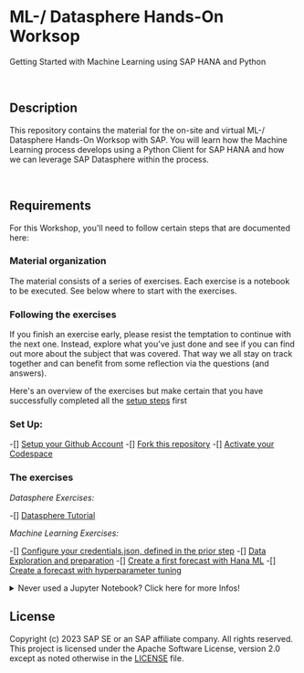 # ML-/ Datasphere Hands-On Worksop
Getting Started with Machine Learning using SAP HANA and Python


<br>

## Description

This repository contains the material for the on-site and virtual ML-/ Datasphere Hands-On Worksop with SAP. You will learn how the Machine Learning process develops using a Python Client for SAP HANA and how we can leverage SAP Datasphere within the process.

<br>
 
## Requirements

For this Workshop, you'll need to follow certain steps that are documented here:


### Material organization

The material consists of a series of exercises. Each exercise is a notebook to be executed. See below where to start with the exercises.

### Following the exercises

If you finish an exercise early, please resist the temptation to continue with the next one. Instead, explore what you've just done and see if you can find out more about the subject that was covered. That way we all stay on track together and can benefit from some reflection via the questions (and answers).


Here's an overview of the exercises but make certain that you have successfully completed all the [setup steps](01_Assets/setup-bas.md) first

### Set Up:
-[] [Setup your Github Account](/01_Assets/01-get-account.md)
-[]  [Fork this repository](/01_Assets/02-fork-repo.md)
-[]  [Activate your Codespace](/01_Assets/03-activate-codespace.md)


### The exercises

*Datasphere Exercises:*

-[]  [Datasphere Tutorial](/exercises/tutorial-datasphere.md) 

*Machine Learning Exercises:*

-[]  [Configure your credentials.json, defined in the prior step](/exercises/credentials.md)
-[]  [Data Exploration and preparation](exercises/10-Data-exploration-and-preparation.ipynb)
-[]  [Create a first forecast with Hana ML](exercises/20-Create-forecast.ipynb)
-[]  [Create a forecast with hyperparameter tuning](exercises/30-Create-forecast-with-hyperparameter-tuning.ipynb)

<details>
  <summary>Never used a Jupyter Notebook? Click here for more Infos!</summary>

<br>
How To run a Jupyter Notebook Cell by Cell:
![alt text](/01_Assets/img/Notebook.png) 

</details>




## License

Copyright (c) 2023 SAP SE or an SAP affiliate company. All rights reserved. This project is licensed under the Apache Software License, version 2.0 except as noted otherwise in the [LICENSE](LICENSES/Apache-2.0.txt) file.
